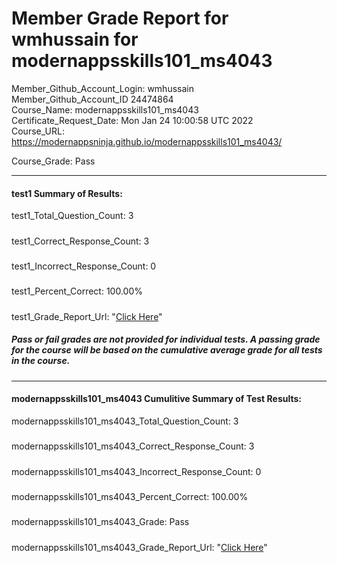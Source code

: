 # Member Grade Report for wmhussain for modernappsskills101_ms4043  
   
Member_Github_Account_Login: wmhussain  
Member_Github_Account_ID 24474864  
Course_Name: modernappsskills101_ms4043  
Certificate_Request_Date: Mon Jan 24 10:00:58 UTC 2022  
Course_URL: https://modernappsninja.github.io/modernappsskills101_ms4043/  
   
Course_Grade: Pass
   
---  
#### test1 Summary of Results:  
test1_Total_Question_Count: 3
#####  
test1_Correct_Response_Count: 3
#####  
test1_Incorrect_Response_Count: 0
#####  
test1_Percent_Correct: 100.00%
#####  
test1_Grade_Report_Url: "[Click Here](https://github.com/modernappsninjas/wmhussain/blob/main/static/userdata/courses/modernappsskills101_ms4043/grade_report.pr320.test1.md)"
##### Pass or fail grades are not provided for individual tests. A passing grade for the course will be based on the cumulative average grade for all tests in the course.  
#####  
---  
#### modernappsskills101_ms4043 Cumulitive Summary of Test Results:  
modernappsskills101_ms4043_Total_Question_Count: 3  
#####  
modernappsskills101_ms4043_Correct_Response_Count: 3  
#####  
modernappsskills101_ms4043_Incorrect_Response_Count: 0 
#####  
modernappsskills101_ms4043_Percent_Correct: 100.00%  
#####  
modernappsskills101_ms4043_Grade: Pass  
#####  
modernappsskills101_ms4043_Grade_Report_Url: "[Click Here](https://github.com/modernappsninjas/wmhussain/blob/main/static/userdata/courses/modernappsskills101_ms4043/grade_report.pr321.modernappsskills101_ms4043.md)"
#####  
